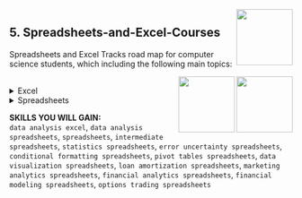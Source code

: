 <img align="right" width="100" height="100" src="https://github.com/cs-MohamedAyman/DataCamp-Tracks/blob/master/organizations-logos/datacamp.jpg">

## 5. Spreadsheets-and-Excel-Courses
Spreadsheets and Excel Tracks road map for computer science students, which including the following main topics:

<img align="right" width="100" height="100" src="https://github.com/cs-MohamedAyman/DataCamp-Tracks/blob/master/organizations-logos/excel.jpg">
<img align="right" width="100" height="100" src="https://github.com/cs-MohamedAyman/DataCamp-Tracks/blob/master/organizations-logos/spreadsheet.jpg">
<br>

<details>
	<summary>Excel</summary><table>
	<thead>
		<tr>
			<th width="40%">Course</th>
			<th width="60%">Chapter</th>
			<th>H</th>
			<th>Videos</th>
			<th>Exercises</th>
		</tr>
	</thead>
	<tbody>
			<tr>
				<td rowspan=3 align=center>
<a href="https://learn.datacamp.com/courses/data-analysis-in-excel">Data Analysis in Excel</a><br>
				<td align="left">Exploring Data</td>
				<td rowspan=3 align="center">4</td>
				<td rowspan=3 align="center">12</td>
				<td rowspan=3 align="center">48</td>
				</td>
			</tr>
			<tr>
				<td align="left">Preparing Data</td>
			</tr>
			<tr>
				<td align="left">Analyzing Data</td>
			</tr>
	</tbody>
	</table>
</details>
<details>
	<summary>Spreadsheets</summary><table>
	<thead>
		<tr>
			<th width="40%">Course</th>
			<th width="60%">Chapter</th>
			<th>H</th>
			<th>Videos</th>
			<th>Exercises</th>
		</tr>
	</thead>
	<tbody>
			<tr>
				<td rowspan=2 align=center>
<a href="https://learn.datacamp.com/courses/data-analysis-in-spreadsheets">Data Analysis in Spreadsheets</a><br>
				<td align="left">Predefined functions</td>
				<td rowspan=2 align="center">3</td>
				<td rowspan=2 align="center">0</td>
				<td rowspan=2 align="center">27</td>
				</td>
			</tr>
			<tr>
				<td align="left">Conditional functions and lookups</td>
			</tr>
			<tr>
				<td rowspan=2 align=center>
<a href="https://www.datacamp.com/courses/introduction-to-spreadsheets">Introduction to Spreadsheets</a><br>
				<td align="left">Getting started</td>
				<td rowspan=2 align="center">2</td>
				<td rowspan=2 align="center">0</td>
				<td rowspan=2 align="center">23</td>
				</td>
			</tr>
			<tr>
				<td align="left">References</td>
			</tr>
			<tr>
				<td rowspan=4 align=center>
<a href="https://learn.datacamp.com/courses/intermediate-spreadsheets">Intermediate Spreadsheets</a><br>
				<td align="left">What's in a cell?</td>
				<td rowspan=4 align="center">4</td>
				<td rowspan=4 align="center">12</td>
				<td rowspan=4 align="center">48</td>
				</td>
			</tr>
			<tr>
				<td align="left">Working with numbers</td>
			</tr>
			<tr>
				<td align="left">Logic & Errors</td>
			</tr>
			<tr>
				<td align="left">Positional Matching</td>
			</tr>
			<tr>
				<td rowspan=4 align=center>
<a href="https://learn.datacamp.com/courses/introduction-to-statistics-in-spreadsheets">Introduction to Statistics in Spreadsheets</a><br>
				<td align="left">Getting To Know Your Data</td>
				<td rowspan=4 align="center">4</td>
				<td rowspan=4 align="center">15</td>
				<td rowspan=4 align="center">51</td>
				</td>
			</tr>
			<tr>
				<td align="left">Statistical Data Visualization</td>
			</tr>
			<tr>
				<td align="left">Statistical Hypothesis Testing</td>
			</tr>
			<tr>
				<td align="left">Case Study: Dating Profile Analysis</td>
			</tr>
			<tr>
				<td rowspan=4 align=center>
<a href="https://learn.datacamp.com/courses/error-and-uncertainty-in-spreadsheets">Error and Uncertainty in Spreadsheets</a><br>
				<td align="left">Defining error, uncertainty, and risk</td>
				<td rowspan=4 align="center">4</td>
				<td rowspan=4 align="center">16</td>
				<td rowspan=4 align="center">62</td>
				</td>
			</tr>
			<tr>
				<td align="left">Making accurate predictions</td>
			</tr>
			<tr>
				<td align="left">Poking holes in predictions</td>
			</tr>
			<tr>
				<td align="left">Case study: Should you change your bakery's menu?</td>
			</tr>
			<tr>
				<td rowspan=4 align=center>
<a href="https://learn.datacamp.com/courses/conditional-formatting-in-spreadsheets">Conditional Formatting in Spreadsheets</a><br>
				<td align="left">A Primer on Conditional Formatting</td>
				<td rowspan=4 align="center">4</td>
				<td rowspan=4 align="center">14</td>
				<td rowspan=4 align="center">51</td>
				</td>
			</tr>
			<tr>
				<td align="left">Custom Application of Conditional Formatting</td>
			</tr>
			<tr>
				<td align="left">Conditional Formatting Hacks</td>
			</tr>
			<tr>
				<td align="left">Putting It All Together</td>
			</tr>
			<tr>
				<td rowspan=4 align=center>
<a href="https://learn.datacamp.com/courses/pivot-tables-in-spreadsheets">Pivot Tables in Spreadsheets</a><br>
				<td align="left">Introduction to Pivot Tables for Google Sheets</td>
				<td rowspan=4 align="center">4</td>
				<td rowspan=4 align="center">13</td>
				<td rowspan=4 align="center">54</td>
				</td>
			</tr>
			<tr>
				<td align="left">Behind the Scenes of the Pivot Table</td>
			</tr>
			<tr>
				<td align="left">Advanced Options</td>
			</tr>
			<tr>
				<td align="left">Editing Data and Troubleshooting</td>
			</tr>
			<tr>
				<td rowspan=5 align=center>
<a href="https://learn.datacamp.com/courses/data-visualization-in-spreadsheets">Data Visualization in Spreadsheets</a><br>
				<td align="left">Business Intelligence and Using Dashboards</td>
				<td rowspan=5 align="center">4</td>
				<td rowspan=5 align="center">16</td>
				<td rowspan=5 align="center">55</td>
				</td>
			</tr>
			<tr>
				<td align="left">Efficient Column Charts</td>
			</tr>
			<tr>
				<td align="left">Dashboard Controls</td>
			</tr>
			<tr>
				<td align="left">Other Charts for Your Dashboard</td>
			</tr>
			<tr>
				<td align="left">Conditional Formatting</td>
			</tr>
			<tr>
				<td rowspan=4 align=center>
<a href="https://learn.datacamp.com/courses/loan-amortization-in-spreadsheets">Loan Amortization in Spreadsheets</a><br>
				<td align="left">Introduction to Financial Concepts in Google Sheets</td>
				<td rowspan=4 align="center">4</td>
				<td rowspan=4 align="center">13</td>
				<td rowspan=4 align="center">56</td>
				</td>
			</tr>
			<tr>
				<td align="left">Creating an Amortization Schedule</td>
			</tr>
			<tr>
				<td align="left">Making a Loan Amortization Dashboard</td>
			</tr>
			<tr>
				<td align="left">Non-standard amortization schedules</td>
			</tr>
			<tr>
				<td rowspan=4 align=center>
<a href="https://learn.datacamp.com/courses/marketing-analytics-in-spreadsheets">Marketing Analytics in Spreadsheets</a><br>
				<td align="left">Data Validation for Clean Data Entry</td>
				<td rowspan=4 align="center">4</td>
				<td rowspan=4 align="center">15</td>
				<td rowspan=4 align="center">56</td>
				</td>
			</tr>
			<tr>
				<td align="left">Regular Expressions</td>
			</tr>
			<tr>
				<td align="left">Visualize the Data with Charts</td>
			</tr>
			<tr>
				<td align="left">Build a Paid Search Campaign Dashboard</td>
			</tr>
			<tr>
				<td rowspan=4 align=center>
<a href="https://learn.datacamp.com/courses/financial-analytics-in-spreadsheets">Financial Analytics in Spreadsheets</a><br>
				<td align="left">Monitoring historical prices</td>
				<td rowspan=4 align="center">4</td>
				<td rowspan=4 align="center">15</td>
				<td rowspan=4 align="center">56</td>
				</td>
			</tr>
			<tr>
				<td align="left">Monitoring historical returns</td>
			</tr>
			<tr>
				<td align="left">Monitoring the distribution of returns</td>
			</tr>
			<tr>
				<td align="left">Benchmarking performance</td>
			</tr>
			<tr>
				<td rowspan=4 align=center>
<a href="https://learn.datacamp.com/courses/financial-modeling-in-spreadsheets">Financial Modeling in Spreadsheets</a><br>
				<td align="left">What are Models?</td>
				<td rowspan=4 align="center">4</td>
				<td rowspan=4 align="center">13</td>
				<td rowspan=4 align="center">52</td>
				</td>
			</tr>
			<tr>
				<td align="left">Time Value Money Models</td>
			</tr>
			<tr>
				<td align="left">Planning and Investing Models</td>
			</tr>
			<tr>
				<td align="left">Probabilistic Models</td>
			</tr>
			<tr>
				<td rowspan=4 align=center>
<a href="https://learn.datacamp.com/courses/options-trading-in-spreadsheets">Options Trading in Spreadsheets</a><br>
				<td align="left">Introduction to options</td>
				<td rowspan=4 align="center">4</td>
				<td rowspan=4 align="center">16</td>
				<td rowspan=4 align="center">60</td>
				</td>
			</tr>
			<tr>
				<td align="left">Options (and Strategies), Illustrated</td>
			</tr>
			<tr>
				<td align="left">Option Greeks</td>
			</tr>
			<tr>
				<td align="left">Binomial Model for Option Pricing</td>
			</tr>
	</tbody>
</table>
</details>

**SKILLS YOU WILL GAIN:**<br>
`data analysis excel`, `data analysis spreadsheets`, `spreadsheets`, `intermediate spreadsheets`, `statistics spreadsheets`, `error uncertainty spreadsheets`, `conditional formatting spreadsheets`, `pivot tables spreadsheets`, `data visualization spreadsheets`, `loan amortization spreadsheets`, `marketing analytics spreadsheets`, `financial analytics spreadsheets`, `financial modeling spreadsheets`, `options trading spreadsheets`
